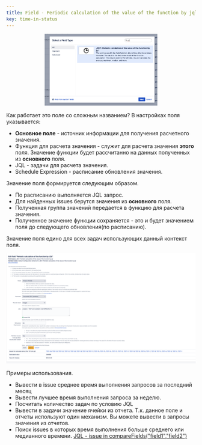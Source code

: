 ```yaml
---
title: Field - Periodic calculation of the value of the function by jql
key: time-in-status
---
```


<p style="text-align: center;"><a href="/uploads/time-in-status/jql-function-field/1.png"><img src="/uploads/time-in-status/jql-function-field/1.png" style="width:300px;"/></a></p>

Как работает это поле со сложным названием?
В настройках поля указывается:
* **Основное поле** - источник информации для получения расчетного значения.
* Функция для расчета значения - служит для расчета значения **этого** поля. Значение функции будет рассчитанно на данных полученных из **основного** поля.
* JQL - задачи для расчета значения. 
* Schedule Expression - расписание обновления значения.

Значение поля формируется следующим образом. 
* По расписанию выполняется JQL запрос. 
* Для найденных issues берутся значения из **основного** поля.
* Полученная группа значений передается в функцию для расчета значения.
* Полученное значение функции сохраняется - это и будет значением поля до следующего обновления(по расписанию).

Значение поля едино для всех задач использующих данный контекст поля.

<p style="text-align: center;"><a href="/uploads/time-in-status/jql-function-field/2.png"><img src="/uploads/time-in-status/jql-function-field/2.png" style="width:600px;"/></a></p>


Примеры использования.
* Вывести в issue среднее время выполнения запросов за последний месяц
* Вывести лучшее время выполнения запроса за неделю.
* Посчитать количество задач по условию JQL 
* Вывести в задачи значение ячейки из отчета. Т.к. данное поле и отчеты используют один механизм. Вы можете вывести в запросы значения из отчетов.
* Поиск issues в которых время выполнения больше среднего или медианного времени. [JQL - issue in compareFields("field1","field2")](/docs/time-in-status/user-help-info/#compare-fields)








